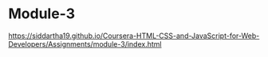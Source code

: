 # Module-3
https://siddartha19.github.io/Coursera-HTML-CSS-and-JavaScript-for-Web-Developers/Assignments/module-3/index.html
